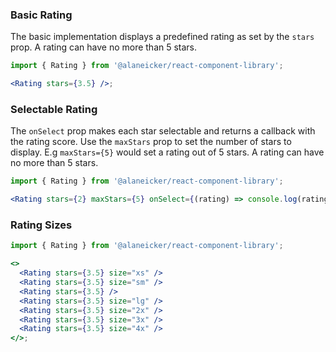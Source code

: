 ### Basic Rating

The basic implementation displays a predefined rating as set by the `stars` prop. A rating can have no more than 5 stars.

```jsx
import { Rating } from '@alaneicker/react-component-library';

<Rating stars={3.5} />;
```

### Selectable Rating

The `onSelect` prop makes each star selectable and returns a callback with the rating score. Use the `maxStars` prop to set the number of stars to display. E.g `maxStars={5}` would set a rating out of 5 stars. A rating can have no more than 5 stars.

```jsx
import { Rating } from '@alaneicker/react-component-library';

<Rating stars={2} maxStars={5} onSelect={(rating) => console.log(rating)} />;
```

### Rating Sizes

```jsx
import { Rating } from '@alaneicker/react-component-library';

<>
  <Rating stars={3.5} size="xs" />
  <Rating stars={3.5} size="sm" />
  <Rating stars={3.5} />
  <Rating stars={3.5} size="lg" />
  <Rating stars={3.5} size="2x" />
  <Rating stars={3.5} size="3x" />
  <Rating stars={3.5} size="4x" />
</>;
```
